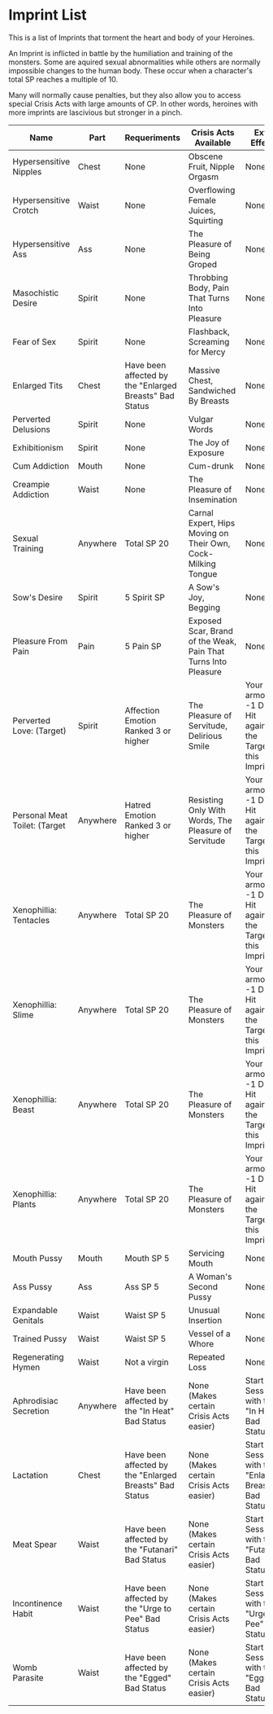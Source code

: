 # Imprint List

This is a list of Imprints that torment the heart and body of your Heroines.

An Imprint is inflicted in battle by the humiliation and training of the monsters. Some are aquired sexual
abnormalities while others are normally impossible changes to the human body. These occur when a character's total
SP reaches a multiple of 10.

Many will normally cause penalties, but they also allow you to access special Crisis Acts with large amounts of CP. In
other words, heroines with more imprints are lascivious but stronger in a pinch.

| Name | Part | Requeriments | Crisis Acts Available | Extra Effects |
| - | - | - | - | - |
| Hypersensitive Nipples | Chest | None | Obscene Fruit, Nipple Orgasm | None |
| Hypersensitive Crotch | Waist | None | Overflowing Female Juices, Squirting | None |
| Hypersensitive Ass | Ass | None | The Pleasure of Being Groped | None |
| Masochistic Desire | Spirit | None | Throbbing Body, Pain That Turns Into Pleasure | None |
| Fear of Sex | Spirit | None | Flashback, Screaming for Mercy | None |
| Enlarged Tits | Chest | Have been affected by the "Enlarged Breasts" Bad Status | Massive Chest, Sandwiched By Breasts | None |
| Perverted Delusions | Spirit | None | Vulgar Words | None |
| Exhibitionism | Spirit | None | The Joy of Exposure | None |
| Cum Addiction | Mouth | None | Cum-drunk | None |
| Creampie Addiction | Waist | None | The Pleasure of Insemination | None |
| Sexual Training | Anywhere | Total SP 20 | Carnal Expert, Hips Moving on Their Own, Cock-Milking Tongue | None |
| Sow's Desire | Spirit | 5 Spirit SP | A Sow's Joy, Begging | None |
| Pleasure From Pain | Pain | 5 Pain SP | Exposed Scar, Brand of the Weak, Pain That Turns Into Pleasure | None |
| Perverted Love: (Target) | Spirit | Affection Emotion Ranked 3 or higher | The Pleasure of Servitude, Delirious Smile | Your armor has -1 Direct Hit against the Target of this Imprint |
| Personal Meat Toilet: (Target | Anywhere | Hatred Emotion Ranked 3 or higher | Resisting Only With Words, The Pleasure of Servitude | Your armor has -1 Direct Hit against the Target of this Imprint |
| Xenophillia: Tentacles | Anywhere | Total SP 20 | The Pleasure of Monsters | Your armor has -1 Direct Hit against the Target of this Imprint |
| Xenophillia: Slime | Anywhere | Total SP 20 | The Pleasure of Monsters | Your armor has -1 Direct Hit against the Target of this Imprint |
| Xenophillia: Beast | Anywhere | Total SP 20 | The Pleasure of Monsters | Your armor has -1 Direct Hit against the Target of this Imprint |
| Xenophillia: Plants | Anywhere | Total SP 20 | The Pleasure of Monsters | Your armor has -1 Direct Hit against the Target of this Imprint |
| Mouth Pussy | Mouth | Mouth SP 5 | Servicing Mouth | None |
| Ass Pussy | Ass | Ass SP 5 | A Woman's Second Pussy | None |
| Expandable Genitals | Waist | Waist SP 5 | Unusual Insertion | None |
| Trained Pussy | Waist | Waist SP 5 | Vessel of a Whore | None |
| Regenerating Hymen | Waist | Not a virgin | Repeated Loss | None |
| Aphrodisiac Secretion | Anywhere | Have been affected by the "In Heat" Bad Status | None (Makes certain Crisis Acts easier) | Start the Session with the "In Heat" Bad Status |
| Lactation | Chest | Have been affected by the "Enlarged Breasts" Bad Status | None (Makes certain Crisis Acts easier) | Start the Session with the "Enlarged Breasts" Bad Status |
| Meat Spear | Waist | Have been affected by the "Futanari" Bad Status | None (Makes certain Crisis Acts easier) | Start the Session with the "Futanari" Bad Status |
| Incontinence Habit | Waist | Have been affected by the "Urge to Pee" Bad Status | None (Makes certain Crisis Acts easier) | Start the Session with the "Urge to Pee" Bad Status |
| Womb Parasite | Waist | Have been affected by the "Egged" Bad Status | None (Makes certain Crisis Acts easier) | Start the Session with the "Egged" Bad Status |


